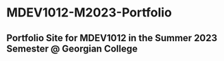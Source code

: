 # MDEV1012-M2023-Portfolio
## Portfolio Site for MDEV1012 in the Summer 2023 Semester @ Georgian College
